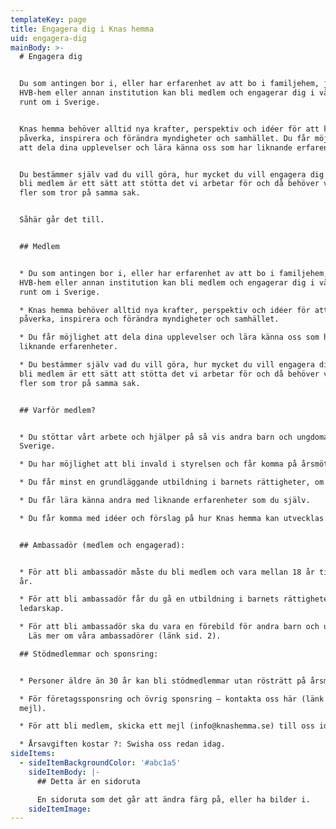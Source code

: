 ```yaml
---
templateKey: page
title: Engagera dig i Knas hemma
uid: engagera-dig
mainBody: >-
  # Engagera dig


  Du som antingen bor i, eller har erfarenhet av att bo i familjehem, jourhem,
  HVB-hem eller annan institution kan bli medlem och engagerar dig i vårt arbete
  runt om i Sverige. 


  Knas hemma behöver alltid nya krafter, perspektiv och idéer för att kunna
  påverka, inspirera och förändra myndigheter och samhället. Du får möjlighet
  att dela dina upplevelser och lära känna oss som har liknande erfarenheter.


  Du bestämmer själv vad du vill göra, hur mycket du vill engagera dig och att
  bli medlem är ett sätt att stötta det vi arbetar för och då behöver vi ännu
  fler som tror på samma sak.


  Såhär går det till.


  ## Medlem


  * Du som antingen bor i, eller har erfarenhet av att bo i familjehem, jourhem,
  HVB-hem eller annan institution kan bli medlem och engagerar dig i vårt arbete
  runt om i Sverige. 

  * Knas hemma behöver alltid nya krafter, perspektiv och idéer för att kunna
  påverka, inspirera och förändra myndigheter och samhället.

  * Du får möjlighet att dela dina upplevelser och lära känna oss som har
  liknande erfarenheter. 

  * Du bestämmer själv vad du vill göra, hur mycket du vill engagera dig och att
  bli medlem är ett sätt att stötta det vi arbetar för och då behöver vi ännu
  fler som tror på samma sak.


  ## Varför medlem?


  * Du stöttar vårt arbete och hjälper på så vis andra barn och ungdomar i
  Sverige.

  * Du har möjlighet att bli invald i styrelsen och får komma på årsmöten.

  * Du får minst en grundläggande utbildning i barnets rättigheter, om du vill.

  * Du får lära känna andra med liknande erfarenheter som du själv.

  * Du får komma med idéer och förslag på hur Knas hemma kan utvecklas.


  ## Ambassadör (medlem och engagerad):


  * För att bli ambassadör måste du bli medlem och vara mellan 18 år till 30
  år. 

  * För att bli ambassadör får du gå en utbildning i barnets rättigheter och
  ledarskap.

  * För att bli ambassadör ska du vara en förebild för andra barn och ungdomar.
    Läs mer om våra ambassadörer (länk sid. 2).

  ## Stödmedlemmar och sponsring:


  * Personer äldre än 30 år kan bli stödmedlemmar utan rösträtt på årsmöte. 

  * För företagssponsring och övrig sponsring – kontakta oss här (länk till
  mejl).

  * För att bli medlem, skicka ett mejl (info@knashemma.se) till oss idag.

  * Årsavgiften kostar ?: Swisha oss redan idag.
sideItems:
  - sideItemBackgroundColor: '#abc1a5'
    sideItemBody: |-
      ## Detta är en sidoruta

      En sidoruta som det går att ändra färg på, eller ha bilder i.
    sideItemImage: 
---
```


